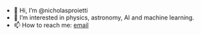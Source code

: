 - 👋 Hi, I’m @nicholasproietti
- 👀 I’m interested in physics, astronomy, AI and machine learning.
- 📫 How to reach me: [email](mailto:np46@rice.edu) 

<!---
nicholasproietti/nicholasproietti is a ✨ special ✨ repository because its `README.md` (this file) appears on your GitHub profile.
You can click the Preview link to take a look at your changes.
--->
